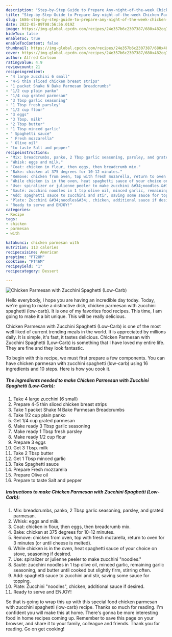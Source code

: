 ```yaml
---
description: "Step-by-Step Guide to Prepare Any-night-of-the-week Chicken Parmesan with Zucchini Spaghetti (Low-Carb)"
title: "Step-by-Step Guide to Prepare Any-night-of-the-week Chicken Parmesan with Zucchini Spaghetti (Low-Carb)"
slug: 1686-step-by-step-guide-to-prepare-any-night-of-the-week-chicken-parmesan-with-zucchini-spaghetti-low-carb
date: 2022-05-09T08:56:56.019Z
image: https://img-global.cpcdn.com/recipes/24e357b6c2307387/680x482cq70/chicken-parmesan-with-zucchini-spaghetti-low-carb-recipe-main-photo.jpg
hideToc: false
enableToc: true
enableTocContent: false
thumbnail: https://img-global.cpcdn.com/recipes/24e357b6c2307387/680x482cq70/chicken-parmesan-with-zucchini-spaghetti-low-carb-recipe-main-photo.jpg
cover: https://img-global.cpcdn.com/recipes/24e357b6c2307387/680x482cq70/chicken-parmesan-with-zucchini-spaghetti-low-carb-recipe-main-photo.jpg
author: Alfred Carlson
ratingvalue: 4.9
reviewcount: 21
recipeingredient:
- "4 large zucchini 6 small"
- "4-5 thin sliced chicken breast strips"
- "1 packet Shake N Bake Parmesan Breadcrumbs"
- "1/2 cup plain panko"
- "1/4 cup grated parmesan"
- "3 Tbsp garlic seasoning"
- "1 Tbsp fresh parsley"
- "1/2 cup flour"
- "3 eggs"
- "3 Tbsp. milk"
- "2 Tbsp butter"
- "1 Tbsp minced garlic"
- " Spaghetti sauce"
- " Fresh mozzarella"
- " Olive oil"
- "to taste Salt and pepper"
recipeinstructions:
- "Mix: breadcrumbs, panko, 2 Tbsp garlic seasoning, parsley, and grated parmesan."
- "Whisk: eggs and milk."
- "Coat: chicken in flour, then eggs, then breadcrumb mix."
- "Bake: chicken at 375 degrees for 10-12 minutes."
- "Remove: chicken from oven, top with fresh mozarella, return to oven for 3 minutes (or until cheese is melted)."
- "While chicken is in the oven, heat spaghetti sauce of your choice on stove, seasoning if desired."
- "Use: spiralizer or julienne peeler to make zucchini &#34;noodles.&#34;"
- "Sauté: zucchini noodles in 1 tsp olive oil, minced garlic, remaining garlic seasoning, and butter until cooked but slightly firm, stirring often."
- "Add: spaghetti sauce to zucchini and stir, saving some sauce for topping."
- "Plate: Zucchini &#34;noodles&#34;, chicken, additional sauce if desired."
- "Ready to serve and ENJOY!"
categories:
- Recipe
tags:
- chicken
- parmesan
- with

katakunci: chicken parmesan with 
nutrition: 113 calories
recipecuisine: American
preptime: "PT28M"
cooktime: "PT46M"
recipeyield: "1"
recipecategory: Dessert

---
```



![Chicken Parmesan with Zucchini Spaghetti (Low-Carb)](https://img-global.cpcdn.com/recipes/24e357b6c2307387/680x482cq70/chicken-parmesan-with-zucchini-spaghetti-low-carb-recipe-main-photo.jpg)

Hello everybody, I hope you are having an incredible day today. Today, we're going to make a distinctive dish, chicken parmesan with zucchini spaghetti (low-carb). It is one of my favorites food recipes. This time, I am going to make it a bit unique. This will be really delicious.



Chicken Parmesan with Zucchini Spaghetti (Low-Carb) is one of the most well liked of current trending meals in the world. It is appreciated by millions daily. It is simple, it's fast, it tastes delicious. Chicken Parmesan with Zucchini Spaghetti (Low-Carb) is something that I have loved my entire life. They are fine and they look fantastic.


To begin with this recipe, we must first prepare a few components. You can have chicken parmesan with zucchini spaghetti (low-carb) using 16 ingredients and 10 steps. Here is how you cook it.

<!--inarticleads1-->

##### The ingredients needed to make Chicken Parmesan with Zucchini Spaghetti (Low-Carb):

1. Take 4 large zucchini (6 small)
1. Prepare 4-5 thin sliced chicken breast strips
1. Take 1 packet Shake N Bake Parmesan Breadcrumbs
1. Take 1/2 cup plain panko
1. Get 1/4 cup grated parmesan
1. Make ready 3 Tbsp garlic seasoning
1. Make ready 1 Tbsp fresh parsley
1. Make ready 1/2 cup flour
1. Prepare 3 eggs
1. Get 3 Tbsp. milk
1. Take 2 Tbsp butter
1. Get 1 Tbsp minced garlic
1. Take  Spaghetti sauce
1. Prepare  Fresh mozzarella
1. Prepare  Olive oil
1. Prepare to taste Salt and pepper




<!--inarticleads2-->

##### Instructions to make Chicken Parmesan with Zucchini Spaghetti (Low-Carb):

1. Mix: breadcrumbs, panko, 2 Tbsp garlic seasoning, parsley, and grated parmesan.
1. Whisk: eggs and milk.
1. Coat: chicken in flour, then eggs, then breadcrumb mix.
1. Bake: chicken at 375 degrees for 10-12 minutes.
1. Remove: chicken from oven, top with fresh mozarella, return to oven for 3 minutes (or until cheese is melted).
1. While chicken is in the oven, heat spaghetti sauce of your choice on stove, seasoning if desired.
1. Use: spiralizer or julienne peeler to make zucchini &#34;noodles.&#34;
1. Sauté: zucchini noodles in 1 tsp olive oil, minced garlic, remaining garlic seasoning, and butter until cooked but slightly firm, stirring often.
1. Add: spaghetti sauce to zucchini and stir, saving some sauce for topping.
1. Plate: Zucchini &#34;noodles&#34;, chicken, additional sauce if desired.
1. Ready to serve and ENJOY!



So that is going to wrap this up with this special food chicken parmesan with zucchini spaghetti (low-carb) recipe. Thanks so much for reading. I'm confident you will make this at home. There's gonna be more interesting food in home recipes coming up. Remember to save this page on your browser, and share it to your family, colleague and friends. Thank you for reading. Go on get cooking!
